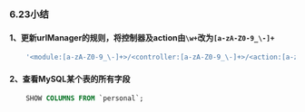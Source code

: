 ### 6.23小结
#### 1、更新urlManager的规则，将控制器及action由`\w+`改为`[a-zA-Z0-9_\-]+`
```php
    '<module:[a-zA-Z0-9_\-]+>/<controller:[a-zA-Z0-9_\-]+>/<action:[a-zA-Z0-9_\-]+>/<id:\d+>' => '<module>/<controller>/<action>',
```

#### 2、查看MySQL某个表的所有字段
```SQL
    SHOW COLUMNS FROM `personal`;
```